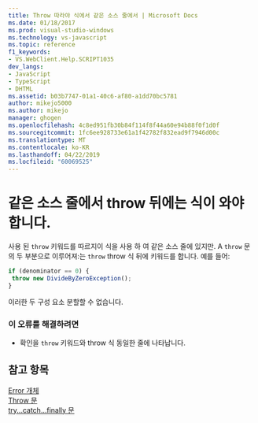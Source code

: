 ```yaml
---
title: Throw 따라야 식에서 같은 소스 줄에서 | Microsoft Docs
ms.date: 01/18/2017
ms.prod: visual-studio-windows
ms.technology: vs-javascript
ms.topic: reference
f1_keywords:
- VS.WebClient.Help.SCRIPT1035
dev_langs:
- JavaScript
- TypeScript
- DHTML
ms.assetid: b03b7747-01a1-40c6-af80-a1dd70bc5781
author: mikejo5000
ms.author: mikejo
manager: ghogen
ms.openlocfilehash: 4c8ed951fb30b84f114f8f44a60e94b88f0f1d0f
ms.sourcegitcommit: 1fc6ee928733e61a1f42782f832ead9f7946d00c
ms.translationtype: MT
ms.contentlocale: ko-KR
ms.lasthandoff: 04/22/2019
ms.locfileid: "60069525"
---
```

# <a name="throw-must-be-followed-by-an-expression-on-the-same-source-line"></a>같은 소스 줄에서 throw 뒤에는 식이 와야 합니다.
사용 된 `throw` 키워드를 따르지이 식을 사용 하 여 같은 소스 줄에 있지만. A `throw` 문의 두 부분으로 이루어져:는 `throw` throw 식 뒤에 키워드를 합니다. 예를 들어:  
  
```JavaScript  
if (denominator == 0) {  
 throw new DivideByZeroException();  
}  
```  
  
 이러한 두 구성 요소 분할할 수 없습니다.  
  
### <a name="to-correct-this-error"></a>이 오류를 해결하려면  
  
- 확인을 `throw` 키워드와 throw 식 동일한 줄에 나타납니다.  
  
## <a name="see-also"></a>참고 항목  
 [Error 개체](../../javascript/reference/error-object-javascript.md)   
 [Throw 문](../../javascript/reference/throw-statement-javascript.md)   
 [try...catch...finally 문](../../javascript/reference/try-dot-dot-dot-catch-dot-dot-dot-finally-statement-javascript.md)